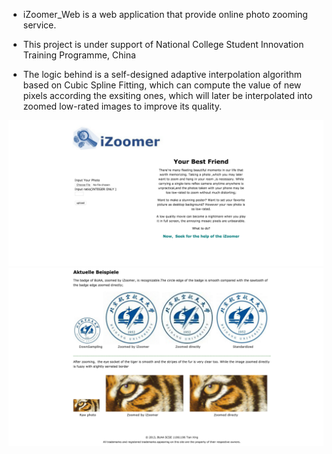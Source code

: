 * iZoomer_Web is a web application that provide online photo zooming service.

* This project is under support of National College Student Innovation Training Programme, China

* The logic behind is a self-designed adaptive interpolation algorithm based on Cubic Spline Fitting, which can compute the value of new pixels according the exsiting ones, which will later be interpolated into zoomed low-rated images to improve its quality.

![](https://github.com/txsing/iZoomer_Web/raw/master/demo/demo1.png)
![](https://github.com/txsing/iZoomer_Web/raw/master/demo/demo2.png)

